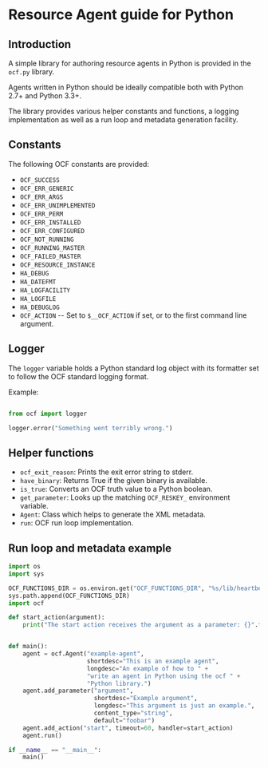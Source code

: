 # Resource Agent guide for Python

## Introduction

A simple library for authoring resource agents in Python is
provided in the `ocf.py` library.

Agents written in Python should be ideally compatible both with Python
2.7+ and Python 3.3+.

The library provides various helper constants and functions, a logging
implementation as well as a run loop and metadata generation facility.

## Constants

The following OCF constants are provided:

* `OCF_SUCCESS`
* `OCF_ERR_GENERIC`
* `OCF_ERR_ARGS`
* `OCF_ERR_UNIMPLEMENTED`
* `OCF_ERR_PERM`
* `OCF_ERR_INSTALLED`
* `OCF_ERR_CONFIGURED`
* `OCF_NOT_RUNNING`
* `OCF_RUNNING_MASTER`
* `OCF_FAILED_MASTER`
* `OCF_RESOURCE_INSTANCE`
* `HA_DEBUG`
* `HA_DATEFMT`
* `HA_LOGFACILITY`
* `HA_LOGFILE`
* `HA_DEBUGLOG`
* `OCF_ACTION` -- Set to `$__OCF_ACTION` if set, or to the first command line argument.

## Logger

The `logger` variable holds a Python standard log object with its
formatter set to follow the OCF standard logging format.

Example:

``` python

from ocf import logger

logger.error("Something went terribly wrong.")

```

## Helper functions

* `ocf_exit_reason`: Prints the exit error string to stderr.
* `have_binary`: Returns True if the given binary is available.
* `is_true`: Converts an OCF truth value to a Python boolean.
* `get_parameter`: Looks up the matching `OCF_RESKEY_` environment variable.
* `Agent`: Class which helps to generate the XML metadata.
* `run`: OCF run loop implementation.

## Run loop and metadata example

``` python
import os
import sys

OCF_FUNCTIONS_DIR = os.environ.get("OCF_FUNCTIONS_DIR", "%s/lib/heartbeat" % os.environ.get("OCF_ROOT"))
sys.path.append(OCF_FUNCTIONS_DIR)
import ocf

def start_action(argument):
    print("The start action receives the argument as a parameter: {}".format(argument))


def main():
    agent = ocf.Agent("example-agent",
                      shortdesc="This is an example agent",
                      longdesc="An example of how to " +
                      "write an agent in Python using the ocf " +
                      "Python library.")
    agent.add_parameter("argument",
                        shortdesc="Example argument",
                        longdesc="This argument is just an example.",
                        content_type="string",
                        default="foobar")
    agent.add_action("start", timeout=60, handler=start_action)
    agent.run()

if __name__ == "__main__":
    main()
```
